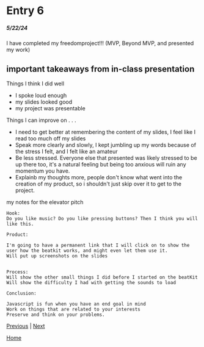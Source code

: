 # Entry 6
##### 5/22/24

I have completed my freedomproject!!! (MVP, Beyond MVP, and presented my work)


## important takeaways from in-class presentation
Things I think I did well
* I spoke loud enough
* my slides looked good
* my project was presentable

Things I can improve on . . .
* I need to get better at remembering the content of my slides, I feel like I read too much off my slides
* Speak more clearly and slowly, I kept jumbling up my words because of the stress I felt, and I felt like an amateur
* Be less stressed. Everyone else that presented was likely stressed to be up there too, it's a natural feeling but being too anxious will ruin any momentum you have.
* Explainb my thoughts more, people don't know what went into the creation of my product, so i shouldn't just skip over it to get to the project.

my notes for the elevator pitch

```
Hook:
Do you like music? Do you like pressing buttons? Then I think you will like this.

Product:

I'm going to have a permanent link that I will click on to show the user how the beatkit works, and might even let them use it.
Will put up screenshots on the slides


Process:
Will show the other small things I did before I started on the beatKit
Will show the difficulty I had with getting the sounds to load

Conclusion:

Javascript is fun when you have an end goal in mind
Work on things that are related to your interests
Preserve and think on your problems.
```


[Previous](entry05.md) | [Next](entry07.md)

[Home](../README.md)
